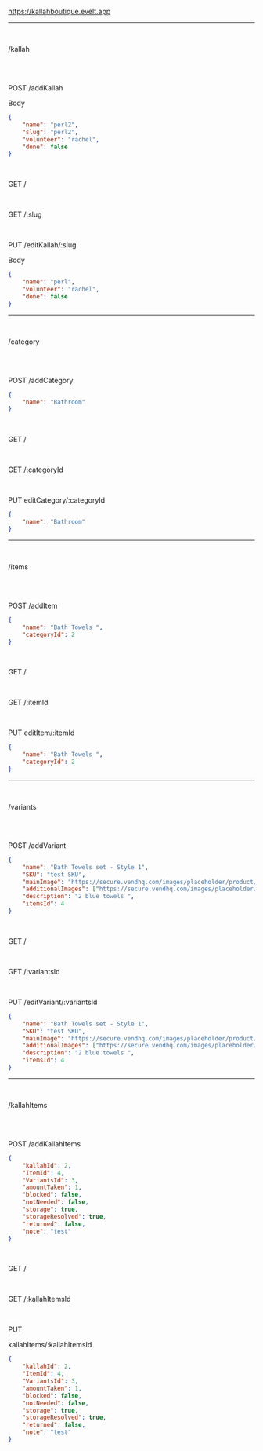
https://kallahboutique.evelt.app

---
<br>

/kallah

<br>
<br>

POST
/addKallah

Body
```json
{
    "name": "perl2",
    "slug": "perl2",
    "volunteer": "rachel",
    "done": false
}
```
<br>

GET
/

<br>

GET
/:slug

<br>

PUT
/editKallah/:slug

Body
```json
{
    "name": "perl",
    "volunteer": "rachel",
    "done": false
}
```
---

<br>

/category

<br>
<br>

POST
/addCategory

```json
{
    "name": "Bathroom"
}
```
<br>

GET
/

<br>

GET
/:categoryId

<br>

PUT
editCategory/:categoryId

```json
{
    "name": "Bathroom"
}
```
---

<br>

/items

<br>
<br>

POST
/addItem
```json
{
    "name": "Bath Towels ",
    "categoryId": 2
}
```
<br>

GET
/

<br>

GET
/:itemId

<br>

PUT
editItem/:itemId
```json
{
    "name": "Bath Towels ",
    "categoryId": 2
}
```

---

<br>

/variants

<br>
<br>

POST
/addVariant

```json
{
    "name": "Bath Towels set - Style 1",
    "SKU": "test SKU",
    "mainImage": "https://secure.vendhq.com/images/placeholder/product/no-image-white-standard.png",
    "additionalImages": ["https://secure.vendhq.com/images/placeholder/product/no-image-white-standard.png"],
    "description": "2 blue towels ",
    "itemsId": 4
}
```

<br>

GET
/

<br>

GET
/:variantsId

<br>

PUT
/editVariant/:variantsId

```json
{
    "name": "Bath Towels set - Style 1",
    "SKU": "test SKU",
    "mainImage": "https://secure.vendhq.com/images/placeholder/product/no-image-white-standard.png",
    "additionalImages": ["https://secure.vendhq.com/images/placeholder/product/no-image-white-standard.png"],
    "description": "2 blue towels ",
    "itemsId": 4
}
```

---

<br>

/kallahItems

<br>
<br>

POST
/addKallahItems

```json
{
    "kallahId": 2,
    "ItemId": 4,
    "VariantsId": 3,
    "amountTaken": 1,
    "blocked": false,
    "notNeeded": false,
    "storage": true,
    "storageResolved": true,
    "returned": false,
    "note": "test"
}
```

<br>

GET
/

<br>

GET
/:kallahItemsId

<br>

PUT

kallahItems/:kallahItemsId
```json
{
    "kallahId": 2,
    "ItemId": 4,
    "VariantsId": 3,
    "amountTaken": 1,
    "blocked": false,
    "notNeeded": false,
    "storage": true,
    "storageResolved": true,
    "returned": false,
    "note": "test"
}






